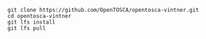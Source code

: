 ```shell linenums="1"
git clone https://github.com/OpenTOSCA/opentosca-vintner.git
cd opentosca-vintner
git lfs install
git lfs pull
```